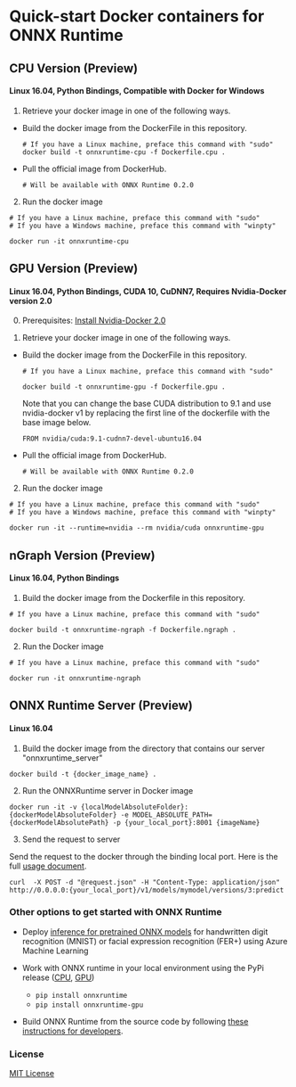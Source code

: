 # Quick-start Docker containers for ONNX Runtime

## CPU Version (Preview)
#### Linux 16.04, Python Bindings, Compatible with Docker for Windows

1. Retrieve your docker image in one of the following ways.

- Build the docker image from the DockerFile in this repository.
  ```
  # If you have a Linux machine, preface this command with "sudo"
  docker build -t onnxruntime-cpu -f Dockerfile.cpu .
  ```
 - Pull the official image from DockerHub.
 
   ```
   # Will be available with ONNX Runtime 0.2.0
   ```
2. Run the docker image

  ```
  # If you have a Linux machine, preface this command with "sudo"
  # If you have a Windows machine, preface this command with "winpty"

  docker run -it onnxruntime-cpu
  ```

## GPU Version (Preview)
#### Linux 16.04, Python Bindings, CUDA 10, CuDNN7, Requires Nvidia-Docker version 2.0

0. Prerequisites: [Install Nvidia-Docker 2.0](https://github.com/nvidia/nvidia-docker/wiki/Installation-(version-2.0))

1. Retrieve your docker image in one of the following ways.    
  - Build the docker image from the DockerFile in this repository.
    ``` 
    # If you have a Linux machine, preface this command with "sudo"  
    
    docker build -t onnxruntime-gpu -f Dockerfile.gpu .
    ```
    Note that you can change the base CUDA distribution to 9.1 and use nvidia-docker v1
    by replacing the first line of the dockerfile with the base image below.
    ```
    FROM nvidia/cuda:9.1-cudnn7-devel-ubuntu16.04
    ```
 - Pull the official image from DockerHub.
 
   ```
   # Will be available with ONNX Runtime 0.2.0
   ```

2. Run the docker image
  ```
  # If you have a Linux machine, preface this command with "sudo"
  # If you have a Windows machine, preface this command with "winpty"

  docker run -it --runtime=nvidia --rm nvidia/cuda onnxruntime-gpu
  ```

## nGraph Version (Preview)
#### Linux 16.04, Python Bindings

1. Build the docker image from the Dockerfile in this repository.
  ```
  # If you have a Linux machine, preface this command with "sudo"
  
  docker build -t onnxruntime-ngraph -f Dockerfile.ngraph .
  ```

2. Run the Docker image

  ```
  # If you have a Linux machine, preface this command with "sudo"
  
  docker run -it onnxruntime-ngraph
  ```

## ONNX Runtime Server (Preview)
#### Linux 16.04

1. Build the docker image from the directory that contains our server "onnxruntime_server"
  ```
  docker build -t {docker_image_name} .
  ```
  
2. Run the ONNXRuntime server in Docker image

  ```
  docker run -it -v {localModelAbsoluteFolder}:{dockerModelAbsoluteFolder} -e MODEL_ABSOLUTE_PATH={dockerModelAbsolutePath} -p {your_local_port}:8001 {imageName}
  ```
3. Send the request to server

  Send the request to the docker through the binding local port. Here is the full [usage document](https://github.com/Microsoft/onnxruntime/blob/master/docs/ONNX_Runtime_Server_Usage.md).
  ```
  curl  -X POST -d "@request.json" -H "Content-Type: application/json" http://0.0.0.0:{your_local_port}/v1/models/mymodel/versions/3:predict  
  ```

### Other options to get started with ONNX Runtime

- Deploy [inference for pretrained ONNX models](https://github.com/Azure/MachineLearningNotebooks/tree/master/how-to-use-azureml/deployment/onnx) for handwritten digit recognition (MNIST)
or facial expression recognition (FER+) using Azure Machine Learning

- Work with ONNX runtime in your local environment using the PyPi release ([CPU](https://pypi.org/project/onnxruntime/), [GPU](https://pypi.org/project/onnxruntime-gpu/))
    - ``pip install onnxruntime``
    - ``pip install onnxruntime-gpu``

- Build ONNX Runtime from the source code by following [these instructions for developers](../BUILD.md).

### License
[MIT License](../LICENSE)
